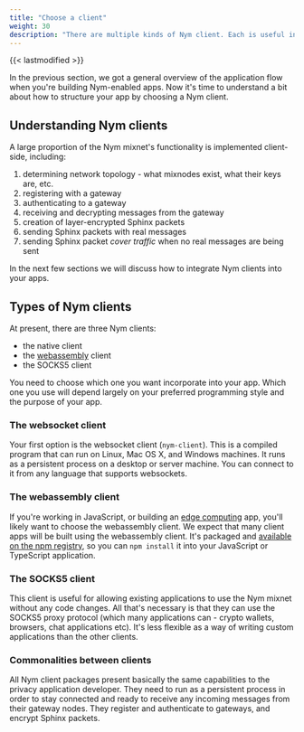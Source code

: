 ```yaml
---
title: "Choose a client"
weight: 30
description: "There are multiple kinds of Nym client. Each is useful in different situations. Here's how to choose."
---
```

{{< lastmodified >}}

In the previous section, we got a general overview of the application flow when you're building Nym-enabled apps. Now it's time to understand a bit about how to structure your app by choosing a Nym client.

## Understanding Nym clients

A large proportion of the Nym mixnet's functionality is implemented client-side, including:

1. determining network topology - what mixnodes exist, what their keys are, etc.
2. registering with a gateway
3. authenticating to a gateway
4. receiving and decrypting messages from the gateway
5. creation of layer-encrypted Sphinx packets
6. sending Sphinx packets with real messages
7. sending Sphinx packet _cover traffic_ when no real messages are being sent

In the next few sections we will discuss how to integrate Nym clients into your apps.

## Types of Nym clients

At present, there are three Nym clients:

- the native client
- the [webassembly](https://webassembly.org/) client
- the SOCKS5 client

You need to choose which one you want incorporate into your app. Which one you use will depend largely on your preferred programming style and the purpose of your app.

### The websocket client

Your first option is the websocket client (`nym-client`). This is a compiled program that can run on Linux, Mac OS X, and Windows machines. It runs as a persistent process on a desktop or server machine. You can connect to it from any language that supports websockets.

### The webassembly client

If you're working in JavaScript, or building an [edge computing](https://en.wikipedia.org/wiki/Edge_computing) app, you'll likely want to choose the webassembly client. We expect that many client apps will be built using the webassembly client. It's packaged and [available on the npm registry](https://www.npmjs.com/package/@nymproject/nym-client-wasm), so you can `npm install` it into your JavaScript or TypeScript application.

### The SOCKS5 client

This client is useful for allowing existing applications to use the Nym mixnet without any code changes. All that's necessary is that they can use the SOCKS5 proxy protocol (which many applications can - crypto wallets, browsers, chat applications etc). It's less flexible as a way of writing custom applications than the other clients.

### Commonalities between clients

All Nym client packages present basically the same capabilities to the privacy application developer. They need to run as a persistent process in order to stay connected and ready to receive any incoming messages from their gateway nodes. They register and authenticate to gateways, and encrypt Sphinx packets.
